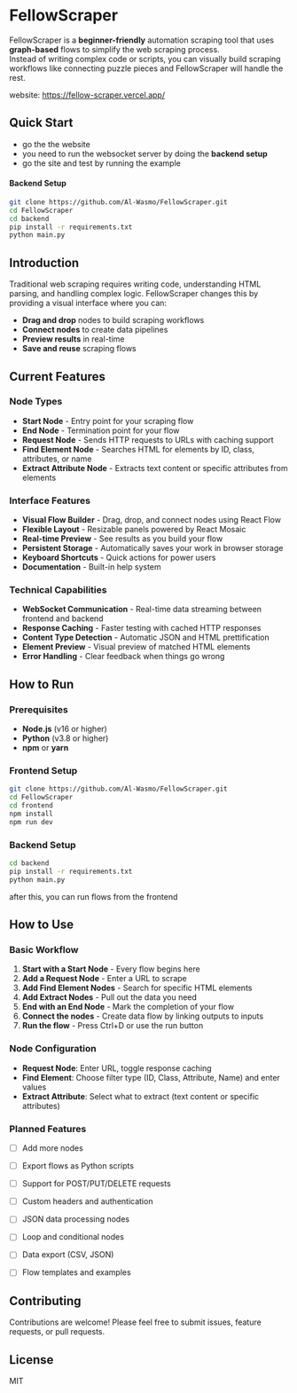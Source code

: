 # FellowScraper
FellowScraper is a **beginner-friendly** automation scraping tool that uses **graph-based** flows to simplify the web scraping process.      
Instead of writing complex code or scripts, you can visually build scraping workflows like connecting puzzle pieces and FellowScraper will handle the rest.

website: https://fellow-scraper.vercel.app/



## Quick Start
- go the the website
- you need to run the websocket server by doing the **backend setup**
- go the site and test by running the example

#### Backend Setup
   ```bash
   git clone https://github.com/Al-Wasmo/FellowScraper.git
   cd FellowScraper
   cd backend
   pip install -r requirements.txt
   python main.py
   ```


## Introduction

Traditional web scraping requires writing code, understanding HTML parsing, and handling complex logic. FellowScraper changes this by providing a visual interface where you can:

- **Drag and drop** nodes to build scraping workflows
- **Connect nodes** to create data pipelines
- **Preview results** in real-time
- **Save and reuse** scraping flows


## Current Features

### Node Types
- **Start Node** - Entry point for your scraping flow
- **End Node** - Termination point for your flow
- **Request Node** - Sends HTTP requests to URLs with caching support
- **Find Element Node** - Searches HTML for elements by ID, class, attributes, or name
- **Extract Attribute Node** - Extracts text content or specific attributes from elements

### Interface Features
- **Visual Flow Builder** - Drag, drop, and connect nodes using React Flow
- **Flexible Layout** - Resizable panels powered by React Mosaic
- **Real-time Preview** - See results as you build your flow
- **Persistent Storage** - Automatically saves your work in browser storage
- **Keyboard Shortcuts** - Quick actions for power users
- **Documentation** - Built-in help system

### Technical Capabilities
- **WebSocket Communication** - Real-time data streaming between frontend and backend
- **Response Caching** - Faster testing with cached HTTP responses
- **Content Type Detection** - Automatic JSON and HTML prettification
- **Element Preview** - Visual preview of matched HTML elements
- **Error Handling** - Clear feedback when things go wrong

## How to Run

### Prerequisites
- **Node.js** (v16 or higher)
- **Python** (v3.8 or higher)
- **npm** or **yarn**




### Frontend Setup
   ```bash
   git clone https://github.com/Al-Wasmo/FellowScraper.git
   cd FellowScraper
   cd frontend
   npm install
   npm run dev
   ```

### Backend Setup
   ```bash
   cd backend
   pip install -r requirements.txt
   python main.py
   ```


after this, you can run flows from the frontend

## How to Use

### Basic Workflow
1. **Start with a Start Node** - Every flow begins here
2. **Add a Request Node** - Enter a URL to scrape
3. **Add Find Element Nodes** - Search for specific HTML elements
4. **Add Extract Nodes** - Pull out the data you need
5. **End with an End Node** - Mark the completion of your flow
6. **Connect the nodes** - Create data flow by linking outputs to inputs
7. **Run the flow** - Press Ctrl+D or use the run button


### Node Configuration
- **Request Node**: Enter URL, toggle response caching
- **Find Element**: Choose filter type (ID, Class, Attribute, Name) and enter values
- **Extract Attribute**: Select what to extract (text content or specific attributes)


### Planned Features
- [ ] Add more nodes
- [ ] Export flows as Python scripts
- [ ] Support for POST/PUT/DELETE requests
- [ ] Custom headers and authentication
- [ ] JSON data processing nodes
- [ ] Loop and conditional nodes
- [ ] Data export (CSV, JSON)
- [ ] Flow templates and examples


## Contributing

Contributions are welcome! Please feel free to submit issues, feature requests, or pull requests.

## License

MIT